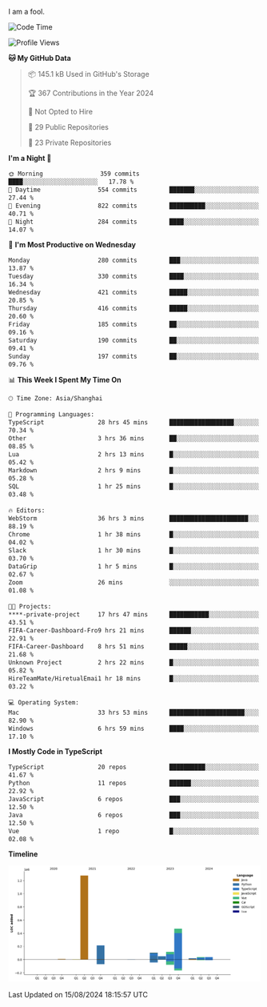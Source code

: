 I am a fool.

<!--START_SECTION:waka-->
![Code Time](http://img.shields.io/badge/Code%20Time-1%2C669%20hrs%2017%20mins-blue)

![Profile Views](http://img.shields.io/badge/Profile%20Views-5-blue)

**🐱 My GitHub Data** 

> 📦 145.1 kB Used in GitHub's Storage 
 > 
> 🏆 367 Contributions in the Year 2024
 > 
> 🚫 Not Opted to Hire
 > 
> 📜 29 Public Repositories 
 > 
> 🔑 23 Private Repositories 
 > 
**I'm a Night 🦉** 

```text
🌞 Morning                359 commits         ████░░░░░░░░░░░░░░░░░░░░░   17.78 % 
🌆 Daytime                554 commits         ███████░░░░░░░░░░░░░░░░░░   27.44 % 
🌃 Evening                822 commits         ██████████░░░░░░░░░░░░░░░   40.71 % 
🌙 Night                  284 commits         ████░░░░░░░░░░░░░░░░░░░░░   14.07 % 
```
📅 **I'm Most Productive on Wednesday** 

```text
Monday                   280 commits         ███░░░░░░░░░░░░░░░░░░░░░░   13.87 % 
Tuesday                  330 commits         ████░░░░░░░░░░░░░░░░░░░░░   16.34 % 
Wednesday                421 commits         █████░░░░░░░░░░░░░░░░░░░░   20.85 % 
Thursday                 416 commits         █████░░░░░░░░░░░░░░░░░░░░   20.60 % 
Friday                   185 commits         ██░░░░░░░░░░░░░░░░░░░░░░░   09.16 % 
Saturday                 190 commits         ██░░░░░░░░░░░░░░░░░░░░░░░   09.41 % 
Sunday                   197 commits         ██░░░░░░░░░░░░░░░░░░░░░░░   09.76 % 
```


📊 **This Week I Spent My Time On** 

```text
🕑︎ Time Zone: Asia/Shanghai

💬 Programming Languages: 
TypeScript               28 hrs 45 mins      ██████████████████░░░░░░░   70.34 % 
Other                    3 hrs 36 mins       ██░░░░░░░░░░░░░░░░░░░░░░░   08.85 % 
Lua                      2 hrs 13 mins       █░░░░░░░░░░░░░░░░░░░░░░░░   05.42 % 
Markdown                 2 hrs 9 mins        █░░░░░░░░░░░░░░░░░░░░░░░░   05.28 % 
SQL                      1 hr 25 mins        █░░░░░░░░░░░░░░░░░░░░░░░░   03.48 % 

🔥 Editors: 
WebStorm                 36 hrs 3 mins       ██████████████████████░░░   88.19 % 
Chrome                   1 hr 38 mins        █░░░░░░░░░░░░░░░░░░░░░░░░   04.02 % 
Slack                    1 hr 30 mins        █░░░░░░░░░░░░░░░░░░░░░░░░   03.70 % 
DataGrip                 1 hr 5 mins         █░░░░░░░░░░░░░░░░░░░░░░░░   02.67 % 
Zoom                     26 mins             ░░░░░░░░░░░░░░░░░░░░░░░░░   01.08 % 

🐱‍💻 Projects: 
****-private-project     17 hrs 47 mins      ███████████░░░░░░░░░░░░░░   43.51 % 
FIFA-Career-Dashboard-Fro9 hrs 21 mins       ██████░░░░░░░░░░░░░░░░░░░   22.91 % 
FIFA-Career-Dashboard    8 hrs 51 mins       █████░░░░░░░░░░░░░░░░░░░░   21.68 % 
Unknown Project          2 hrs 22 mins       █░░░░░░░░░░░░░░░░░░░░░░░░   05.82 % 
HireTeamMate/HiretualEmai1 hr 18 mins        █░░░░░░░░░░░░░░░░░░░░░░░░   03.22 % 

💻 Operating System: 
Mac                      33 hrs 53 mins      █████████████████████░░░░   82.90 % 
Windows                  6 hrs 59 mins       ████░░░░░░░░░░░░░░░░░░░░░   17.10 % 
```

**I Mostly Code in TypeScript** 

```text
TypeScript               20 repos            ██████████░░░░░░░░░░░░░░░   41.67 % 
Python                   11 repos            ██████░░░░░░░░░░░░░░░░░░░   22.92 % 
JavaScript               6 repos             ███░░░░░░░░░░░░░░░░░░░░░░   12.50 % 
Java                     6 repos             ███░░░░░░░░░░░░░░░░░░░░░░   12.50 % 
Vue                      1 repo              █░░░░░░░░░░░░░░░░░░░░░░░░   02.08 % 
```



**Timeline**

![Lines of Code chart](https://raw.githubusercontent.com/VeejaLiu/VeejaLiu/master/assets/bar_graph.png)


 Last Updated on 15/08/2024 18:15:57 UTC
<!--END_SECTION:waka-->

